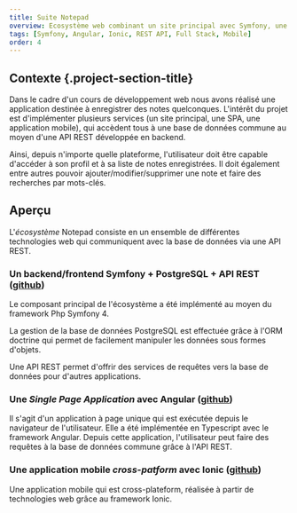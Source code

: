 ```yaml
---
title: Suite Notepad
overview: Ecosystème web combinant un site principal avec Symfony, une SPA avec Angular et une application mobile avec ionic.
tags: [Symfony, Angular, Ionic, REST API, Full Stack, Mobile]
order: 4
---
```


## Contexte {.project-section-title}

Dans le cadre d'un cours de développement web nous avons réalisé une application destinée à enregistrer des notes quelconques. L'intérêt du projet est d'implémenter plusieurs services (un site principal, une SPA, une application mobile), qui accèdent tous à une base de données commune au moyen d'une API REST développée en backend.

Ainsi, depuis n'importe quelle plateforme, l'utilisateur doit être capable d'accéder à son profil et à sa liste de notes enregistrées. Il doit également entre autres pouvoir ajouter/modifier/supprimer une note et faire des recherches par mots-clés.

## Aperçu

L'*écosystème* Notepad consiste en un ensemble de différentes technologies web qui communiquent avec la base de données via une API REST.

### Un backend/frontend Symfony + PostgreSQL + API REST ([github](https://github.com/benwe95/ECAM-SYMFONY))

Le composant principal de l'écosystème a été implémenté au moyen du framework Php Symfony 4. 

La gestion de la base de données PostgreSQL est effectuée grâce à l'ORM doctrine qui permet de facilement manipuler les données sous formes d'objets.

Une API REST permet d'offrir des services de requêtes vers la base de données pour d'autres applications.

### Une *Single Page Application* avec Angular ([github](https://github.com/benwe95/ECAM-ANGULAR))

Il s'agit d'un application à page unique qui est exécutée depuis le navigateur de l'utilisateur. Elle a été implémentée en Typescript avec le framework Angular. Depuis cette application, l'utilisateur peut faire des requêtes à la base de données commune grâce à l'API REST.

### Une application mobile *cross-patform* avec Ionic ([github](https://github.com/benwe95/ECAM-IONIC))

Une application mobile qui est cross-plateform, réalisée à partir de technologies web grâce au framework Ionic.